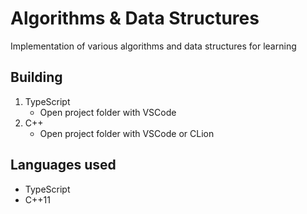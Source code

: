 # Algorithms & Data Structures
Implementation of various algorithms and data structures for learning

## Building
1. TypeScript
    * Open project folder with VSCode
2. C++
    * Open project folder with VSCode or CLion

## Languages used
* TypeScript
* C++11
